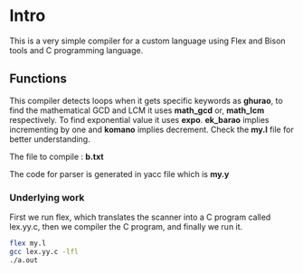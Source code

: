 # Intro

This is a very simple compiler for a custom language using Flex and Bison tools and C programming language.

## Functions
This compiler detects loops when it gets specific keywords as **ghurao**, to find the mathematical GCD and LCM it uses **math_gcd** or, **math_lcm** respectively. To find exponential value it uses **expo**. **ek_barao** implies incrementing by one and **komano** implies decrement. Check the **my.l** file for better understanding. 

The file to compile : **b.txt**

The code for parser is generated in yacc file which is **my.y**

### Underlying work
First we run flex, which translates the scanner into a C program called lex.yy.c, then we compiler the C program, and finally we run it.

```bash
flex my.l
gcc lex.yy.c -lfl
./a.out
``` 

